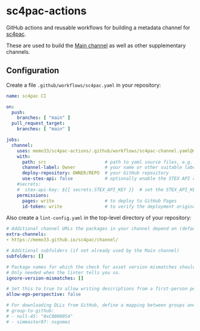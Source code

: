 # sc4pac-actions

GitHub actions and reusable workflows for building a metadata channel for [sc4pac](https://github.com/memo33/sc4pac-tools).

These are used to build the [Main channel](https://github.com/memo33/sc4pac) as well as other supplementary channels.

## Configuration

Create a file `.github/workflows/sc4pac.yaml` in your repository:
```yaml
name: sc4pac CI

on:
  push:
    branches: [ "main" ]
  pull_request_target:
    branches: [ "main" ]

jobs:
  channel:
    uses: memo33/sc4pac-actions/.github/workflows/sc4pac-channel.yaml@main
    with:
      path: src                      # path to yaml source files, e.g. src/yaml
      channel-label: Owner           # your name or other suitable label
      deploy-repository: OWNER/REPO  # your GitHub repository
      use-stex-api: false            # optionally enable the STEX API calls if you have a private key
    #secrets:
    #  stex-api-key: ${{ secrets.STEX_API_KEY }}  # set the STEX_API_KEY under: Settings > Secrets and variables > Actions > Repository secrets
    permissions:
      pages: write                   # to deploy to GitHub Pages
      id-token: write                # to verify the deployment originates from an appropriate source
```

Also create a `lint-config.yaml` in the top-level directory of your repository:
```yaml
# Additional channel URLs the packages in your channel depend on (default: [])
extra-channels:
- https://memo33.github.io/sc4pac/channel/

# Additional subfolders (if not already used by the Main channel)
subfolders: []

# Package names for which the check for asset version mismatches should be skipped.
# Only needed when the linter tells you so.
ignore-version-mismatches: []

# Set this to true to allow writing descriptions from a first-person perspective.
allow-ego-perspective: false

# For downloading DLLs from GitHub, define a mapping between groups and GH accounts.
# group-to-github:
# - null-45: "0xC0000054"
# - simmaster07: nsgomez
```
